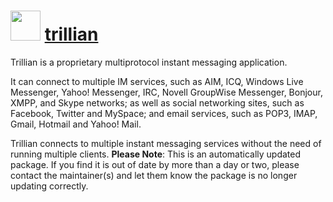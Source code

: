 # <img src="https://cdn.jsdelivr.net/gh/mkevenaar/chocolatey-packages@4ba09217e6d55c3b7929d146c44953cc9a9cf647/icons/trillian.png" width="48" height="48"/> [trillian](https://chocolatey.org/packages/trillian)

Trillian is a proprietary multiprotocol instant messaging application.

It can connect to multiple IM services, such as AIM, ICQ, Windows Live Messenger, Yahoo! Messenger, IRC, Novell GroupWise Messenger, Bonjour, XMPP, and Skype networks; as well as social networking sites, such as Facebook, Twitter and MySpace; and email services, such as POP3, IMAP, Gmail, Hotmail and Yahoo! Mail.

Trillian connects to multiple instant messaging services without the need of running multiple clients.
**Please Note**: This is an automatically updated package. If you find it is
out of date by more than a day or two, please contact the maintainer(s) and
let them know the package is no longer updating correctly.
